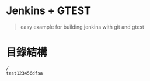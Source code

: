 # Jenkins + GTEST

> easy example for building jenkins with git and gtest


# 目錄結構
```
/
test123456dfsa
```
